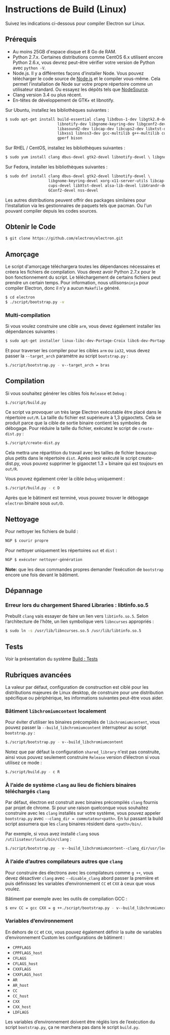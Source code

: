 # Instructions de Build (Linux)

Suivez les indications ci-dessous pour compiler Electron sur Linux.

## Prérequis

* Au moins 25GB d'espace disque et 8 Go de RAM.
* Python 2.7.x. Certaines distributions comme CentOS 6.x utilisent encore Python 2.6.x, vous devrez peut-être vérifier votre version de Python avec `python -V`.
* Node.js. Il y a différentes façons d’installer Node. Vous pouvez télécharger le code source de [Node.js](http://nodejs.org) et le compiler vous-même. Cela permet l’installation de Node sur votre propre répertoire comme un utilisateur standard. Ou essayez les dépôts tels que [NodeSource](https://nodesource.com/blog/nodejs-v012-iojs-and-the-nodesource-linux-repositories).
* Clang version 3.4 ou plus récent.
* En-têtes de développement de GTK+ et libnotify.

Sur Ubuntu, installez les bibliothèques suivantes :

```bash
$ sudo apt-get install build-essential clang libdbus-1-dev libgtk2.0-dev \
                       libnotify-dev libgnome-keyring-dev libgconf2-dev \
                       libasound2-dev libcap-dev libcups2-dev libxtst-dev \
                       libxss1 libnss3-dev gcc-multilib g++-multilib curl \
                       gperf bison
```

Sur RHEL / CentOS, installez les bibliothèques suivantes :

```bash
$ sudo yum install clang dbus-devel gtk2-devel libnotify-devel \ libgnome-keyring-devel xorg-x11-serveur-utils libcap-devel \ tasses-devel libXtst-devel alsa-lib-devel libXrandr-devel \ GConf2-devel nss-devel
```

Sur Fedora, installer les bibliothèques suivantes :

```bash
$ sudo dnf install clang dbus-devel gtk2-devel libnotify-devel \
                   libgnome-keyring-devel xorg-x11-server-utils libcap-devel \
                   cups-devel libXtst-devel alsa-lib-devel libXrandr-devel \
                   GConf2-devel nss-devel
```

Les autres distributions peuvent offrir des packages similaires pour l’installation via les gestionnaires de paquets tels que pacman. Ou l'un pouvant compiler depuis les codes sources.

## Obtenir le Code

```bash
$ git clone https://github.com/electron/electron.git
```

## Amorçage

Le script d'amorçage téléchargera toutes les dépendances nécessaires et créera les fichiers de compilation. Vous devez avoir Python 2.7.x pour le bon fonctionnement du script. Le téléchargement de certains fichiers peut prendre un certain temps. Pour information, nous utilisons`ninja` pour compiler Electron, donc il n’y a aucun `Makefile` généré.

```bash
$ cd electron
$ ./script/bootstrap.py -v
```

### Multi-compilation

Si vous voulez construire une cible `arm`, vous devez également installer les dépendances suivantes :

```bash
$ sudo apt-get installer linux-libc-dev-Portage-Croix libc6-dev-Portage-Croix \ g ++-arm-linux-gnueabihf
```

Et pour traverser les compiler pour les cibles `arm` ou `ia32`, vous devez passer la `--target_arch` paramètre au script `bootstrap.py` :

```bash
$./script/bootstrap.py - v--target_arch = bras
```

## Compilation

Si vous souhaitez générer les cibles fois `Release` et `Debug` :

```bash
$./script/build.py
```

Ce script va provoquer un très large Electron exécutable être placé dans le répertoire `out/R`. La taille du fichier est supérieure à 1,3 gigaoctets. Cela se produit parce que la cible de sortie binaire contient les symboles de débogage. Pour réduire la taille du fichier, exécutez le script de `create-dist.py` :

```bash
$./script/create-dist.py
```

Cela mettra une répartition du travail avec les tailles de fichier beaucoup plus petits dans le répertoire `dist`. Après avoir exécuté le script create-dist.py, vous pouvez supprimer le gigaoctet 1.3 + binaire qui est toujours en `out/R`.

Vous pouvez également créer la cible `Debug` uniquement :

```bash
$./script/build.py - c D
```

Après que le bâtiment est terminé, vous pouvez trouver le débogage `electron` binaire sous `out/D`.

## Nettoyage

Pour nettoyer les fichiers de build :

```bash
NGP $ courir propre
```

Pour nettoyer uniquement les répertoires `out` et `dist` :

```bash
NGP $ exécuter nettoyer-génération
```

**Note:** que les deux commandes propres demander l’exécution de `bootstrap` encore une fois devant le bâtiment.

## Dépannage

### Erreur lors du chargement Shared Libraries : libtinfo.so.5

Prebulit `clang` vais essayer de faire un lien vers `libtinfo.so.5`. Selon l’architecture de l’hôte, un lien symbolique vers `libncurses` appropriés :

```bash
$ sudo ln -s /usr/lib/libncurses.so.5 /usr/lib/libtinfo.so.5
```

## Tests

Voir la présentation du système [Build : Tests](build-system-overview.md#tests)

## Rubriques avancées

La valeur par défaut, configuration de construction est ciblé pour les distributions majeures de Linux desktop, de construire pour une distribution spécifique ou périphérique, les informations suivantes peut-être vous aider.

### Bâtiment `libchromiumcontent` localement

Pour éviter d’utiliser les binaires précompilés de `libchromiumcontent`, vous pouvez passer la `--build_libchromiumcontent` interrupteur au script `bootstrap.py` :

```bash
$./script/bootstrap.py - v--build_libchromiumcontent
```

Notez que par défaut la configuration `shared_library` n'est pas construite, ainsi vous pouvez seulement construire `Release` version d’électron si vous utilisez ce mode :

```bash
$./script/build.py - c R
```

### À l’aide de système `clang` au lieu de fichiers binaires téléchargés `clang`

Par défaut, électron est construit avec binaires précompilés `clang` fournis par projet de chrome. Si pour une raison quelconque vous souhaitez construire avec les `clang` installés sur votre système, vous pouvez appeler `bootstrap.py` avec `--clang_dir = commutateur<path>`. En lui passant la build script assumera que les `clang` binaires résident dans `<path>/bin/`.

Par exemple, si vous avez installé `clang` sous `/utilisateur/local/bin/clang` :

```bash
$./script/bootstrap.py - v--build_libchromiumcontent--clang_dir/usr/local $./script/build.py - c R
```

### À l’aide d’autres compilateurs autres que `clang`

Pour construire des électrons avec les compilateurs comme `g ++`, vous devez désactiver `clang` avec `--disable_clang` abord passer la première et puis définissez les variables d’environnement `CC` et `CXX` à ceux que vous voulez.

Bâtiment par exemple avec les outils de compilation GCC :

```bash
$ env CC = gcc CXX = g ++./script/bootstrap.py - v--build_libchromiumcontent--disable_clang $./script/build.py - c R
```

### Variables d’environnement

En dehors de `CC` et `CXX`, vous pouvez également définir la suite de variables d’environnement Custom les configurations de bâtiment :

* `CPPFLAGS`
* `CPPFLAGS_host`
* `CFLAGS`
* `CFLAGS_host`
* `CXXFLAGS`
* `CXXFLAGS_host`
* `AR`
* `AR_host`
* `CC`
* `CC_host`
* `CXX`
* `CXX_host`
* `LDFLAGS`

Les variables d’environnement doivent être réglés lors de l’exécution du script `bootstrap.py`, ça ne marchera pas dans le script `build.py`.